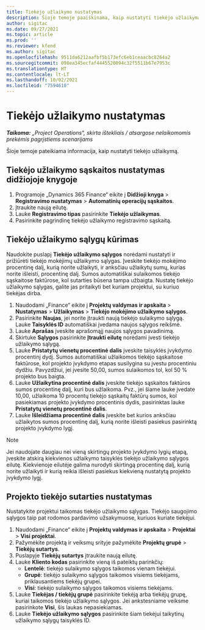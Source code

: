 ```yaml
---
title: Tiekėjo užlaikymo nustatymas
description: Šioje temoje paaiškinama, kaip nustatyti tiekėjo užlaikymą.
author: sigitac
ms.date: 09/27/2021
ms.topic: article
ms.prod: ''
ms.reviewer: kfend
ms.author: sigitac
ms.openlocfilehash: 9511da6212aafbf5b173efc6eb1ceaacbc8264a2
ms.sourcegitcommit: 098ea345ecfaf4445520094c32f5511b67e7953c
ms.translationtype: HT
ms.contentlocale: lt-LT
ms.lasthandoff: 10/02/2021
ms.locfileid: "7594610"
---
```

# <a name="set-up-vendor-retention"></a>Tiekėjo užlaikymo nustatymas

_**Taikoma:** „Project Operations“, skirta ištekliais / atsargose nelaikomomis prekėmis pagrįstiems scenarijams_

Šioje temoje pateikiama informacija, kaip nustatyti tiekėjo užlaikymą.

## <a name="set-up-a-vendor-retention-account-in-general-ledger"></a>Tiekėjo užlaikymo sąskaitos nustatymas didžiojoje knygoje

1. Programoje „Dynamics 365 Finance“ eikite į **Didžioji knyga** > **Registravimo nustatymas** > **Automatinių operacijų sąskaitos**.
2. Įtraukite naują eilutę.
3. Lauke **Registravimo tipas** pasirinkite **Tiekėjo užlaikymas**.
4. Pasirinkite pagrindinę tiekėjo užlaikymo registravimo sąskaitą.

## <a name="create-vendor-retention-terms"></a>Tiekėjo užlaikymo sąlygų kūrimas

Naudokite puslapį **Tiekėjo užlaikymo sąlygos** norėdami nustatyti ir prižiūrėti tiekėjo mokėjimų užlaikymo sąlygas. Įveskite tiekėjo mokėjimo procentinę dalį, kurią norite užlaikyti, ir anksčiau užlaikytų sumų, kurias norite išleisti, procentinę dalį. Sumos automatiškai sulaikomos tiekėjo sąskaitose faktūrose, kol sutarties būsena tampa užbaigta. Nustatę tiekėjo užlaikymo sąlygas, galite jas pritaikyti bet kuriam projektui, su kuriuo tiekėjas dirba.

1. Naudodami „Finance“ eikite į **Projektų valdymas ir apskaita** > **Nustatymas** > **Užlaikymas** > **Tiekėjo mokėjimo užlaikymo sąlygos**.
2. Pasirinkite **Naujas**, jei norite įtraukti naują tiekėjo sulaikymo sąlygą. Lauke **Taisyklės ID** automatiškai įvedama naujos sąlygos reikšmė. 
3. Lauke **Aprašas** įveskite aprašomąjį naujos sąlygos pavadinimą.
4. Skirtuke **Sąlygos** pasirinkite **Įtraukti eilutę** norėdami įvesti tiekėjo užlaikymo sąlygą.
5. Lauke **Pristatytų vienetų procentinė dalis** įveskite taisyklės įvykdymo procentinį dydį. Sumos automatiškai užlaikomos tiekėjo sąskaitose faktūrose, kol projekto įvykdymo etapas susilygina su įvestu procentiniu dydžiu. Pavyzdžiui, jei įvesite 50,00, sumos sulaikomos tol, kol 50 % projekto bus baigta.
6. Lauke **Užlaikytina procentinė dalis** įveskite tiekėjo sąskaitos faktūros sumos procentinę dalį, kuri bus užlaikoma. Pvz., jei šiame lauke įvedate 10,00, užlaikoma 10 procentų tiekėjo sąskaitų faktūrų sumos, kol pasiekiamas projekto įvykdymo procentinis dydis, pasirinktas lauke **Pristatytų vienetų procentinė dalis**.
7. Lauke **Išleidžiama procentinė dalis** įveskite bet kurios anksčiau užlaikytos sumos procentinę dalį, kurią norite išleisti pasiekus pasirinktą projekto įvykdymo lygį.

> [!NOTE]
> Jei naudojate daugiau nei vieną skirtingų projekto įvykdymo lygių etapą, įveskite atskirą kiekvienos užlaikymo taisyklės tiekėjo užlaikymo sąlygos eilutę. Kiekvienoje eilutėje galima nurodyti skirtingą procentinę dalį, kurią norite užlaikyti ir kurią reikia išleisti pasiekus kiekvieną nustatytą projekto įvykdymo lygį.

## <a name="set-up-a-vendor-agreement-for-the-project"></a>Projekto tiekėjo sutarties nustatymas

Nustatykite projektui taikomas tiekėjo užlaikymo sąlygas. Tiekėjo saugojimo sąlygos taip pat rodomos pardavimo užsakymuose, kuriuos kuriate tiekėjui.

1. Naudodami „Finance“ eikite į **Projektų valdymas ir apskaita** > **Projektai** > **Visi projektai**. 
2. Pažymėkite projektą ir veiksmų srityje pažymėkite **Projektų grupė** > **Tiekėjų sutartys**.
3. Puslapyje **Tiekėjų sutartys** įtraukite naują eilutę.
4. Lauke **Kliento kodas** pasirinkite vieną iš pateiktų parinkčių:
   - **Lentelė**: tiekėjo sulaikymo sąlygos taikomos vienam tiekėjui.
   - **Grupė**: tiekėjo sulaikymo sąlygos taikomos visiems tiekėjams, priklausantiems tiekėjų grupei.
   - **Visi**: tiekėjo sulaikymo sąlygos taikomos visiems tiekėjams.
5. Lauke **Tiekėjas / tiekėjų grupė** pasirinkite tiekėją arba tiekėjų grupę, kuriai taikomos tiekėjo užlaikymo sąlygos. Jei ankstesniame veiksme pasirinkote **Visi**, šis laukas nepasiekiamas.
6. Lauke **Tiekėjo užlaikymo sąlygos** pasirinkite šiam tiekėjui taikytinų užlaikymo sąlygų taisyklės ID.

